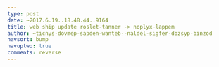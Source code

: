 ```yaml
---
type: post
date: ~2017.6.19..18.48.44..9164
title: web ship update roslet-tanner -> noplyx-lappem
author: ~ticnys-dovmep-sapden-wanteb--naldel-sigfer-dozsyp-binzod
navsort: bump
navuptwo: true
comments: reverse
---
```


